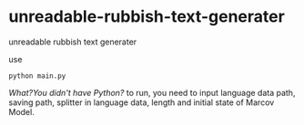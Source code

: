 # unreadable-rubbish-text-generater
unreadable rubbish text generater

use
```
python main.py
```
*What?You didn't have Python?*
to run, you need to input language data path, saving path, splitter in language data, length and initial state of Marcov Model.
